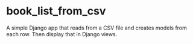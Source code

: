 # book_list_from_csv

A simple Django app that reads from a CSV file and creates models from each row. Then display that in Django views.
